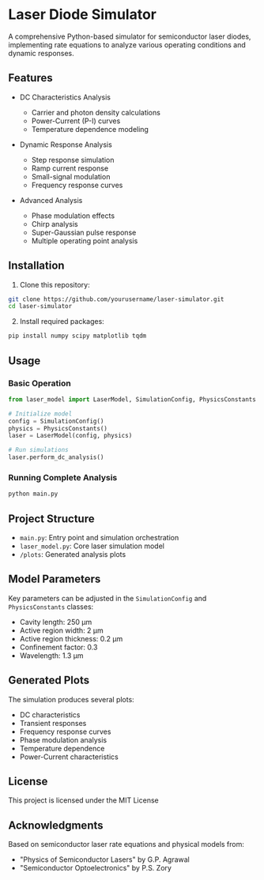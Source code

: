 # Laser Diode Simulator

A comprehensive Python-based simulator for semiconductor laser diodes, implementing rate equations to analyze various operating conditions and dynamic responses.

## Features

- DC Characteristics Analysis
  - Carrier and photon density calculations
  - Power-Current (P-I) curves
  - Temperature dependence modeling

- Dynamic Response Analysis
  - Step response simulation
  - Ramp current response
  - Small-signal modulation
  - Frequency response curves

- Advanced Analysis
  - Phase modulation effects
  - Chirp analysis
  - Super-Gaussian pulse response
  - Multiple operating point analysis

## Installation

1. Clone this repository:
```bash
git clone https://github.com/yourusername/laser-simulator.git
cd laser-simulator
```

2. Install required packages:
```bash
pip install numpy scipy matplotlib tqdm
```

## Usage

### Basic Operation
```python
from laser_model import LaserModel, SimulationConfig, PhysicsConstants

# Initialize model
config = SimulationConfig()
physics = PhysicsConstants()
laser = LaserModel(config, physics)

# Run simulations
laser.perform_dc_analysis()
```

### Running Complete Analysis
```python
python main.py
```

## Project Structure

- `main.py`: Entry point and simulation orchestration
- `laser_model.py`: Core laser simulation model
- `/plots`: Generated analysis plots

## Model Parameters

Key parameters can be adjusted in the `SimulationConfig` and `PhysicsConstants` classes:

- Cavity length: 250 μm
- Active region width: 2 μm
- Active region thickness: 0.2 μm
- Confinement factor: 0.3
- Wavelength: 1.3 μm

## Generated Plots

The simulation produces several plots:
- DC characteristics
- Transient responses
- Frequency response curves
- Phase modulation analysis
- Temperature dependence
- Power-Current characteristics

## License

This project is licensed under the MIT License

## Acknowledgments

Based on semiconductor laser rate equations and physical models from:
- "Physics of Semiconductor Lasers" by G.P. Agrawal
- "Semiconductor Optoelectronics" by P.S. Zory
